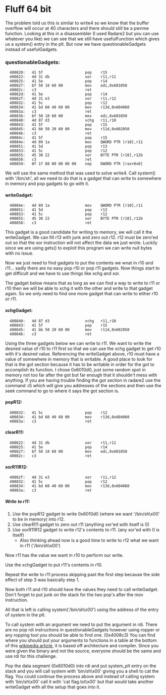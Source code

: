 # Fluff 64 bit

The problem told us this is similar to write4 so we know that the buffer overflow will occur at 40 characters and there should still be a pwnme function. Looking at this in a disassembler (I used Radare2 but you can use whatever you like) we can see that we still have usefulFunction which gives us a system() entry in the plt. But now we have questionableGadgets instead of usefulGadgets.

### questionableGadgets:
```Assembly
  400820:   41 5f                   pop    r15  
  400822:   4d 31 db                xor    r11,r11
  400825:   41 5e                   pop    r14  
  400827:   bf 50 10 60 00          mov    edi,0x601050
  40082c:   c3                      ret    
  40082d:   41 5e                   pop    r14  
  40082f:   4d 31 e3                xor    r11,r12
  400832:   41 5c                   pop    r12  
  400834:   41 bd 60 40 60 00       mov    r13d,0x604060
  40083a:   c3                      ret    
  40083b:   bf 50 10 60 00          mov    edi,0x601050
  400840:   4d 87 d3                xchg   r11,r10
  400843:   41 5f                   pop    r15  
  400845:   41 bb 50 20 60 00       mov    r11d,0x602050
  40084b:   c3                      ret    
  40084c:   41 5f                   pop    r15  
  40084e:   4d 89 1a                mov    QWORD PTR [r10],r11
  400851:   41 5d                   pop    r13  
  400853:   41 5c                   pop    r12  
  400855:   45 30 22                xor    BYTE PTR [r10],r12b
  400858:   c3                      ret    
  400859:   0f 1f 80 00 00 00 00    nop    DWORD PTR [rax+0x0]

```

We will use the same method that was used to solve write4. Call system() with '/bin/sh', all we need to do that is a gadget that can write to somewhere in memory and pop gadgets to go with it.

#### writeGadget:
```Assembly
  40084e:   4d 89 1a                mov    QWORD PTR [r10],r11
  400851:   41 5d                   pop    r13  
  400853:   41 5c                   pop    r12  
  400855:   45 30 22                xor    BYTE PTR [r10],r12b
  400858:   c3                      ret
```

This gadget is a good candidate for writing to memory, we will call it the writeGadget. We can fill r13 with junk and zero out r12. r12 must be zero'ed out so that the xor instruction will not affect the data we just wrote. Luckily since we are using gets() to exploit this program we can write null bytes with no issue.

Now we just need to find gadgets to put the contents we wnat in r10 and r11... sadly there are no easy pop r10 or pop r11 gadgets. Now things start to get difficult and we have to use things like xchg and xor.

The gadget below means that as long as we can find a way to write to r11 or r10 then we will be able to xchg it with the other and write to that gadget again. So we only need to find one more gadget that can write to either r10 or r11.

#### xchgGadget:
```Assembly
  400840:   4d 87 d3                xchg   r11,r10
  400843:   41 5f                   pop    r15  
  400845:   41 bb 50 20 60 00       mov    r11d,0x602050
  40084b:   c3                      ret
```

Using the three gadgets below we can write to r11. We want to write the desired value of r10 to r11 first so that we can use the xchg gadget to get r10 with it's desired value. Referencing the writeGadget above, r10 must have a value of somewhere in memory that is writable. A good place to look for that is the got section because it has to be writable in order for the got to accomplish its function. I chose 0x6010d0, just some random spot in memory not too far after the got but far enough that it shouldn't mess with anything. If you are having trouble finding the got section in radare2 use the command :iS which will give you addresses of the sections and then use the seek command to go to where it says the got section is. 

#### popR12:
```Assembly
  400832:   41 5c                   pop    r12  
  400834:   41 bd 60 40 60 00       mov    r13d,0x604060
  40083a:   c3                      ret
```

#### clearR11:
```Assembly
  400822:   4d 31 db                xor    r11,r11
  400825:   41 5e                   pop    r14  
  400827:   bf 50 10 60 00          mov    edi,0x601050
  40082c:   c3                      ret
```

#### xorR11R12:
```Assembly
  40082f:   4d 31 e3                xor    r11,r12
  400832:   41 5c                   pop    r12  
  400834:   41 bd 60 40 60 00       mov    r13d,0x604060
  40083a:   c3                      ret
```

##### Write to r11:
1. Use the popR12 gadget to write 0x6010d0 (where we want '/bin/sh\x00' to be in memory) into r12.
2. Use clearR11 gadget to zero out r11 (anything xor'ed with itself is 0)
3. Use xorR11R12 gadget to write r12's contents to r11. (any xor'ed with 0 is itself)
   - Also thinking ahead now is a good time to write to r12 what we want in r11 ('/bin/sh\x00')

Now r11 has the value we want in r10 to perform our write.

Use the xchgGadget to put r11's contents in r10.

Repeat the write to r11 process skipping past the first step because the side effect of step 3 was basically step 1.

Now both r11 and r10 should have the values they need to call writeGadget. Don't forget to put junk on the stack for the two pop's after the mov instruction.

All that is left is calling system('/bin/sh\x00') using the address of the entry of system in the plt.

To call system with an argument we need to put the argument in rdi. There are no pop rdi instructions in questionableGadgets however using ropper or any ropping tool you should be able to find one. (0x4008c3) You can find where you should put your arguments to functions in a table at the bottom of this [wikipedia article](https://en.wikipedia.org/wiki/X86_calling_conventions#cite_note-AMD-24), it is based off architecture and compiler. Since you were given the binary and not the source, everyone should be the same and use rdi for this challenge.

Pop the data segment (0x6010d0) into rdi and put system_plt entry on the stack and you will call system with 'bin/sh\x00' giving you a shell to cat the flag. You could continue the process above and instead of calling system with 'bin/sh\x00' call it with 'cat flag.txt\x00' but that would take another writeGadget with all the setup that goes into it.


